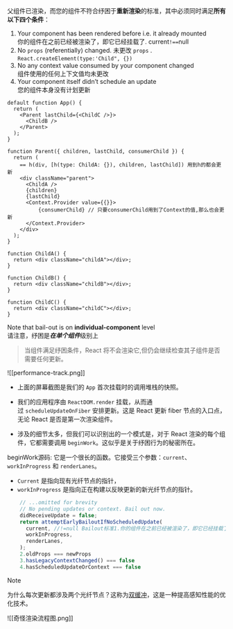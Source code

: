 父组件已渲染，而您的组件不符合纾困于**重新渲染**的标准，其中必须同时满足**所有以下四个条件**：

1. Your component has been rendered before i.e. it already mounted  
    你的组件在之前已经被渲染了，即它已经挂载了. current`!==`null
2. No `props` (referentially) changed.
    未更改 `props` .  `React.createElement(type:'Child", {})`
3. No any context value consumed by your component changed  
    组件使用的任何上下文值均未更改
4. Your component itself didn’t schedule an update  
    您的组件本身没有计划更新


```tsx
default function App() {
  return (
    <Parent lastChild={<ChildC />}>
      <ChildB />
    </Parent>
  );
}

function Parent({ children, lastChild, consumerChild }) {
  return ( 
    == h(div, [h(type: ChildA: {}), children, lastChild]) 用到h的都会更新
    <div className="parent">
      <ChildA />
      {children}
      {lastChild}
      <Context.Provider value={{}}>
	      {consumerChild} // 只要consumerChild用到了Context的值,那么也会更新
      </Context.Provider>
    </div>
  );
}

function ChildA() {
  return <div className="childA"></div>;
}

function ChildB() {
  return <div className="childB"></div>;
}

function ChildC() {
  return <div className="childC"></div>;
}
```

Note that bail-out is on **individual-component** level  
请注意，纾困是***在单个组件***级别上
>当组件满足纾困条件，React 将不会渲染它,但仍会继续检查其子组件是否需要任何更新。

![[performance-track.png]]
- 上面的屏幕截图是我们的 `App` 首次挂载时的调用堆栈的快照。

- 我们的应用程序由 `ReactDOM.render` 挂载，从而通过 `scheduleUpdateOnFiber` 安排更新。这是 React 更新 fiber 节点的入口点，无论 React 是否是第一次渲染组件。
- 涉及的细节太多，但我们可以识别出的一个模式是，对于 React 渲染的每个组件，它都需要调用 `beginWork`。这似乎是关于纾困行为的秘密所在。

beginWork源码:
它是一个很长的函数。它接受三个参数：`current`、`workInProgress` 和 `renderLanes`。
- `Current` 是指向现有光纤节点的指针，
- `workInProgress` 是指向正在构建以反映更新的新光纤节点的指针。
```js
	// ...omitted for brevity 
	// No pending updates or context. Bail out now.
    didReceiveUpdate = false;
	return attemptEarlyBailoutIfNoScheduledUpdate(
	  current, //!=null Bailout标准1.你的组件在之前已经被渲染了，即它已经挂载了
	  workInProgress, 
	  renderLanes,
	);
	2.oldProps === newProps
	3.hasLegacyContextChanged() === false
	4.hasScheduledUpdateOrContext === false
```

> [!NOTE]
> 为什么每次更新都涉及两个光纤节点？这称为[双缓冲](https://twitter.com/acdlite/status/978696799757086720?lang=en)，这是一种提高感知性能的优化技术。

![[奇怪渲染流程图.png]]